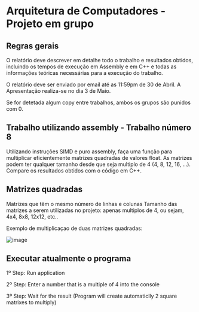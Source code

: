 # Arquitetura de Computadores - Projeto em grupo

## Regras gerais

O relatório deve descrever em detalhe todo o trabalho e resultados obtidos, incluindo os tempos de execução em Assembly e em C++ e todas as informações teóricas necessárias para a execução
do trabalho.

O relatório deve ser enviado por email até as 11:59pm de 30 de Abril. A Apresentação realiza-se no dia 3 de Maio.

Se for detetada algum copy entre trabalhos, ambos os grupos são punidos com 0.

## Trabalho utilizando assembly - Trabalho número 8

Utilizando instruções SIMD e puro assembly, faça uma função para multiplicar eficientemente matrizes quadradas de valores float.
As matrizes podem ter qualquer tamanho desde que seja multiplo de 4 (4, 8, 12, 16, …).
Compare os resultados obtidos com o código em C++.

## Matrizes quadradas

Matrizes que têm o mesmo número de linhas e colunas
Tamanho das matrizes a serem utilizadas no projeto: apenas multiplos de 4, ou sejam, 4x4, 8x8, 12x12, etc..

Exemplo de multiplicaçao de duas matrizes quadradas:

![image](https://github.com/FranciscoG001/ADComputadores/assets/82593913/5e4285fd-882e-44ed-81c0-bdfb06c40c0e)

## Executar atualmente o programa

1º Step: Run application

2º Step: Enter a number that is a multiple of 4 into the console

3º Step: Wait for the result (Program will create automaticlly 2 square matrixes to multiply)
